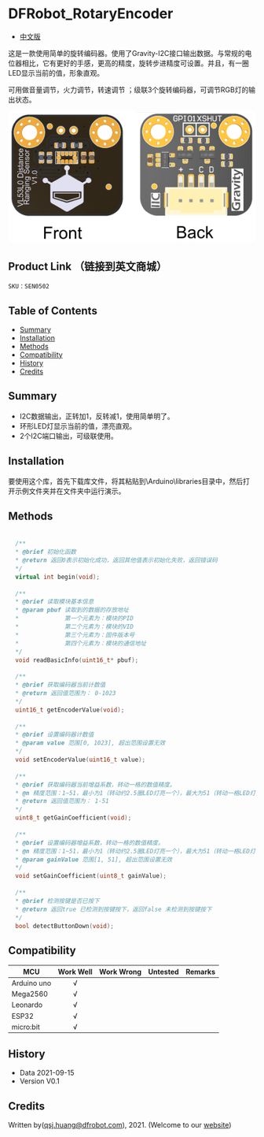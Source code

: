 # DFRobot_RotaryEncoder
* [中文版](./README_CN.md)

这是一款使用简单的旋转编码器。使用了Gravity-I2C接口输出数据。与常规的电位器相比，它有更好的手感，更高的精度，旋转步进精度可设置。并且，有一圈LED显示当前的值，形象直观。

可用做音量调节，火力调节，转速调节 ；级联3个旋转编码器，可调节RGB灯的输出状态。

![正反面svg效果图](https://github.com/ouki-wang/DFRobot_Sensor/raw/master/resources/images/SEN0245svg1.png)


## Product Link （链接到英文商城）
    SKU：SEN0502


## Table of Contents

* [Summary](#summary)
* [Installation](#installation)
* [Methods](#methods)
* [Compatibility](#compatibility)
* [History](#history)
* [Credits](#credits)


## Summary

* I2C数据输出，正转加1，反转减1，使用简单明了。<br>
* 环形LED灯显示当前的值，漂亮直观。<br>
* 2个I2C端口输出，可级联使用。<br>


## Installation

要使用这个库，首先下载库文件，将其粘贴到\Arduino\libraries目录中，然后打开示例文件夹并在文件夹中运行演示。


## Methods

```C++

  /**
  * @brief 初始化函数
  * @return 返回0表示初始化成功，返回其他值表示初始化失败，返回错误码
  */
  virtual int begin(void);

  /**
  * @brief 读取模块基本信息
  * @param pbuf 读取到的数据的存放地址
  *             第一个元素为：模块的PID
  *             第二个元素为：模块的VID
  *             第三个元素为：固件版本号
  *             第四个元素为：模块的通信地址
  */
  void readBasicInfo(uint16_t* pbuf);

  /**
  * @brief 获取编码器当前计数值
  * @return 返回值范围为： 0-1023
  */
  uint16_t getEncoderValue(void);

  /**
  * @brief 设置编码器计数值
  * @param value 范围[0, 1023], 超出范围设置无效
  */
  void setEncoderValue(uint16_t value);

  /**
  * @brief 获取编码器当前增益系数，转动一格的数值精度。
  * @n 精度范围：1~51，最小为1（转动约2.5圈LED灯亮一个），最大为51（转动一格LED灯就亮起一个）。
  * @return 返回值范围为： 1-51
  */
  uint8_t getGainCoefficient(void);

  /**
  * @brief 设置编码器增益系数，转动一格的数值精度。
  * @n 精度范围：1~51，最小为1（转动约2.5圈LED灯亮一个），最大为51（转动一格LED灯就亮起一个）。
  * @param gainValue 范围[1, 51], 超出范围设置无效
  */
  void setGainCoefficient(uint8_t gainValue);

  /**
  * @brief 检测按键是否已按下
  * @return 返回true 已检测到按键按下，返回false 未检测到按键按下
  */
  bool detectButtonDown(void);

```


## Compatibility

MCU                | Work Well    | Work Wrong   | Untested    | Remarks
------------------ | :----------: | :----------: | :---------: | -----
Arduino uno        |      √       |              |             | 
Mega2560        |      √       |              |             | 
Leonardo        |      √       |              |             | 
ESP32        |      √       |              |             | 
micro:bit        |      √       |              |             | 


## History

- Data 2021-09-15
- Version V0.1


## Credits

Written by(qsj.huang@dfrobot.com), 2021. (Welcome to our [website](https://www.dfrobot.com/))

